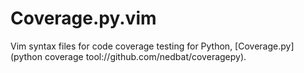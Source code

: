 Coverage.py.vim
===============
Vim syntax files for code coverage testing for Python, [Coverage.py](python coverage tool://github.com/nedbat/coveragepy).
